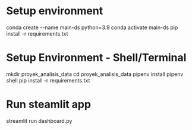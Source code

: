 # Setup environment
conda create --name main-ds python=3.9
conda activate main-ds
pip install -r requirements.txt

# Setup Environment - Shell/Terminal
mkdir proyek_analisis_data
cd proyek_analisis_data
pipenv install
pipenv shell
pip install -r requirements.txt

# Run steamlit app
streamlit run dashboard.py